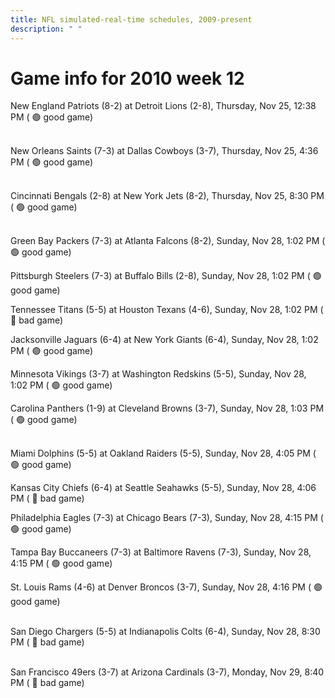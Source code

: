 ```yaml
---
title: NFL simulated-real-time schedules, 2009-present
description: " "
---
```


# Game info for 2010 week 12

New England Patriots (8-2) at Detroit Lions (2-8), Thursday, Nov 25, 12:38 PM (	:green_circle: good game)

<br/>New Orleans Saints (7-3) at Dallas Cowboys (3-7), Thursday, Nov 25, 4:36 PM (	:green_circle: good game)

<br/>Cincinnati Bengals (2-8) at New York Jets (8-2), Thursday, Nov 25, 8:30 PM (	:green_circle: good game)

<br/>Green Bay Packers (7-3) at Atlanta Falcons (8-2), Sunday, Nov 28, 1:02 PM (	:green_circle: good game)

Pittsburgh Steelers (7-3) at Buffalo Bills (2-8), Sunday, Nov 28, 1:02 PM (	:green_circle: good game)

Tennessee Titans (5-5) at Houston Texans (4-6), Sunday, Nov 28, 1:02 PM (	:red_circle: bad game)

Jacksonville Jaguars (6-4) at New York Giants (6-4), Sunday, Nov 28, 1:02 PM (	:green_circle: good game)

Minnesota Vikings (3-7) at Washington Redskins (5-5), Sunday, Nov 28, 1:02 PM (	:green_circle: good game)

Carolina Panthers (1-9) at Cleveland Browns (3-7), Sunday, Nov 28, 1:03 PM (	:green_circle: good game)

<br/>Miami Dolphins (5-5) at Oakland Raiders (5-5), Sunday, Nov 28, 4:05 PM (	:green_circle: good game)

Kansas City Chiefs (6-4) at Seattle Seahawks (5-5), Sunday, Nov 28, 4:06 PM (	:red_circle: bad game)

Philadelphia Eagles (7-3) at Chicago Bears (7-3), Sunday, Nov 28, 4:15 PM (	:green_circle: good game)

Tampa Bay Buccaneers (7-3) at Baltimore Ravens (7-3), Sunday, Nov 28, 4:15 PM (	:green_circle: good game)

St. Louis Rams (4-6) at Denver Broncos (3-7), Sunday, Nov 28, 4:16 PM (	:green_circle: good game)

<br/>San Diego Chargers (5-5) at Indianapolis Colts (6-4), Sunday, Nov 28, 8:30 PM (	:red_circle: bad game)

<br/>San Francisco 49ers (3-7) at Arizona Cardinals (3-7), Monday, Nov 29, 8:40 PM (	:red_circle: bad game)


